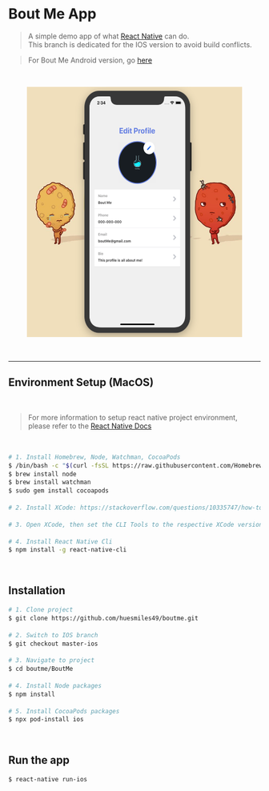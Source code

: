 # Bout Me App

> A simple demo app of what [React Native](https://reactnative.dev/) can do. \
> This branch is dedicated for the IOS version to avoid build conflicts.

> For Bout Me Android version, go [here](https://github.com/huesmiles49/boutme/tree/master-android)

<br />

<p align="center">
  <img width="430" height="500" src="https://github.com/huesmiles49/boutme/blob/master/BoutMe/assets/images/demo-pic-ios.png">
</p>

<br />

---

## Environment Setup (MacOS)
<br />

> For more information to setup react native project environment, please refer to the [React Native Docs](https://reactnative.dev/docs/environment-setup)

<br />

```bash
# 1. Install Homebrew, Node, Watchman, CocoaPods
$ /bin/bash -c "$(curl -fsSL https://raw.githubusercontent.com/Homebrew/install/master/install.sh)"
$ brew install node
$ brew install watchman
$ sudo gem install cocoapods

# 2. Install XCode: https://stackoverflow.com/questions/10335747/how-to-download-xcode-dmg-or-xip-file

# 3. Open XCode, then set the CLI Tools to the respective XCode version

# 4. Install React Native Cli
$ npm install -g react-native-cli
```
<br />

## Installation

```bash
# 1. Clone project
$ git clone https://github.com/huesmiles49/boutme.git

# 2. Switch to IOS branch
$ git checkout master-ios

# 3. Navigate to project
$ cd boutme/BoutMe 

# 4. Install Node packages
$ npm install

# 5. Install CocoaPods packages
$ npx pod-install ios
```
<br />

## Run the app

```bash
$ react-native run-ios
```